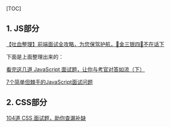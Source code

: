 [TOC]



## 1. JS部分

[【吐血整理】前端面试全攻略，为您保驾护航，🤑金三银四🤑不在话下](https://zhuanlan.zhihu.com/p/127775766)

下面是上面整理出来的：

[看完这几道 JavaScript 面试题，让你与考官对答如流（下）](https://segmentfault.com/a/1190000021544766)

 [7个简单但棘手的JavaScript面试问题](https://segmentfault.com/a/1190000022022776)

## 2. CSS部分

[104道 CSS 面试题，助你查漏补缺](https://zhuanlan.zhihu.com/p/114257330)

